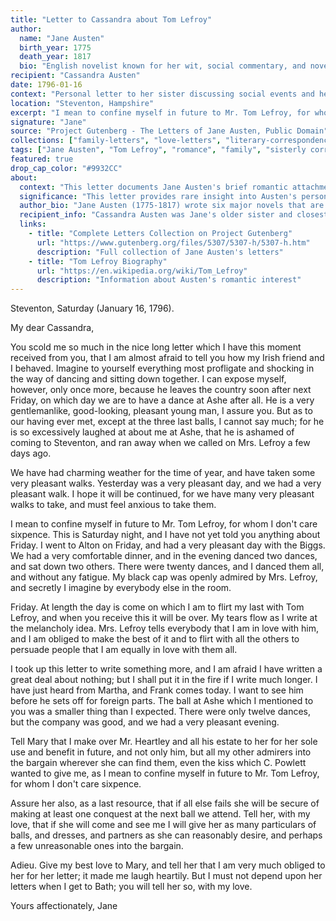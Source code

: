 ```yaml
---
title: "Letter to Cassandra about Tom Lefroy"
author:
  name: "Jane Austen"
  birth_year: 1775
  death_year: 1817
  bio: "English novelist known for her wit, social commentary, and novels including Pride and Prejudice and Emma"
recipient: "Cassandra Austen"
date: 1796-01-16
context: "Personal letter to her sister discussing social events and her brief romantic attachment to Tom Lefroy"
location: "Steventon, Hampshire"
excerpt: "I mean to confine myself in future to Mr. Tom Lefroy, for whom I don't care sixpence."
signature: "Jane"
source: "Project Gutenberg - The Letters of Jane Austen, Public Domain"
collections: ["family-letters", "love-letters", "literary-correspondence"]
tags: ["Jane Austen", "Tom Lefroy", "romance", "family", "sisterly correspondence", "Regency era"]
featured: true
drop_cap_color: "#9932CC"
about:
  context: "This letter documents Jane Austen's brief romantic attachment to Tom Lefroy, an Irish law student visiting the area. It's one of the few surviving references to any romantic interest in Austen's life."
  significance: "This letter provides rare insight into Austen's personal romantic life and shows the wit and irony that would characterize her novels. Tom Lefroy would later become Chief Justice of Ireland but never married Austen."
  author_bio: "Jane Austen (1775-1817) wrote six major novels that are now considered classics of English literature. She lived most of her life in rural Hampshire with her close-knit family."
  recipient_info: "Cassandra Austen was Jane's older sister and closest confidante. Most of Jane's surviving letters are addressed to her, though Cassandra destroyed many after Jane's death."
  links:
    - title: "Complete Letters Collection on Project Gutenberg"
      url: "https://www.gutenberg.org/files/5307/5307-h/5307-h.htm"
      description: "Full collection of Jane Austen's letters"
    - title: "Tom Lefroy Biography"
      url: "https://en.wikipedia.org/wiki/Tom_Lefroy"
      description: "Information about Austen's romantic interest"
---
```


Steventon, Saturday (January 16, 1796).

My dear Cassandra,

You scold me so much in the nice long letter which I have this moment received from you, that I am almost afraid to tell you how my Irish friend and I behaved. Imagine to yourself everything most profligate and shocking in the way of dancing and sitting down together. I can expose myself, however, only once more, because he leaves the country soon after next Friday, on which day we are to have a dance at Ashe after all. He is a very gentlemanlike, good-looking, pleasant young man, I assure you. But as to our having ever met, except at the three last balls, I cannot say much; for he is so excessively laughed at about me at Ashe, that he is ashamed of coming to Steventon, and ran away when we called on Mrs. Lefroy a few days ago.

We have had charming weather for the time of year, and have taken some very pleasant walks. Yesterday was a very pleasant day, and we had a very pleasant walk. I hope it will be continued, for we have many very pleasant walks to take, and must feel anxious to take them.

I mean to confine myself in future to Mr. Tom Lefroy, for whom I don't care sixpence. This is Saturday night, and I have not yet told you anything about Friday. I went to Alton on Friday, and had a very pleasant day with the Biggs. We had a very comfortable dinner, and in the evening danced two dances, and sat down two others. There were twenty dances, and I danced them all, and without any fatigue. My black cap was openly admired by Mrs. Lefroy, and secretly I imagine by everybody else in the room.

Friday. At length the day is come on which I am to flirt my last with Tom Lefroy, and when you receive this it will be over. My tears flow as I write at the melancholy idea. Mrs. Lefroy tells everybody that I am in love with him, and I am obliged to make the best of it and to flirt with all the others to persuade people that I am equally in love with them all.

I took up this letter to write something more, and I am afraid I have written a great deal about nothing; but I shall put it in the fire if I write much longer. I have just heard from Martha, and Frank comes today. I want to see him before he sets off for foreign parts. The ball at Ashe which I mentioned to you was a smaller thing than I expected. There were only twelve dances, but the company was good, and we had a very pleasant evening.

Tell Mary that I make over Mr. Heartley and all his estate to her for her sole use and benefit in future, and not only him, but all my other admirers into the bargain wherever she can find them, even the kiss which C. Powlett wanted to give me, as I mean to confine myself in future to Mr. Tom Lefroy, for whom I don't care sixpence.

Assure her also, as a last resource, that if all else fails she will be secure of making at least one conquest at the next ball we attend. Tell her, with my love, that if she will come and see me I will give her as many particulars of balls, and dresses, and partners as she can reasonably desire, and perhaps a few unreasonable ones into the bargain.

Adieu. Give my best love to Mary, and tell her that I am very much obliged to her for her letter; it made me laugh heartily. But I must not depend upon her letters when I get to Bath; you will tell her so, with my love.

Yours affectionately,
Jane